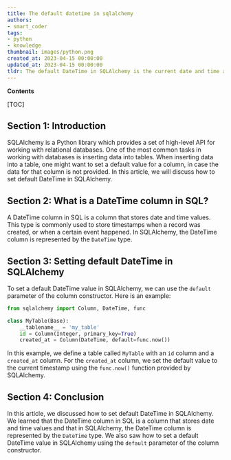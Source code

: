```yaml
---
title: The default datetime in sqlalchemy
authors:
- smart_coder
tags:
- python
- knowledge
thumbnail: images/python.png
created_at: 2023-04-15 00:00:00
updated_at: 2023-04-15 00:00:00
tldr: The default DateTime in SQLAlchemy is the current date and time at the moment the field is declared.
---
```


**Contents**

[TOC]

Section 1: Introduction
-----------------------
SQLAlchemy is a Python library which provides a set of high-level API for working with relational databases. One of the most common tasks in working with databases is inserting data into tables. When inserting data into a table, one might want to set a default value for a column, in case the data for that column is not provided. In this article, we will discuss how to set default DateTime in SQLAlchemy.


Section 2: What is a DateTime column in SQL?
-------------------------------------------
A DateTime column in SQL is a column that stores date and time values. This type is commonly used to store timestamps when a record was created, or when a certain event happened. In SQLAlchemy, the DateTime column is represented by the `DateTime` type.


Section 3: Setting default DateTime in SQLAlchemy
-------------------------------------------------
To set a default DateTime value in SQLAlchemy, we can use the `default` parameter of the column constructor. Here is an example:

```python
from sqlalchemy import Column, DateTime, func

class MyTable(Base):
    __tablename__ = 'my_table'
    id = Column(Integer, primary_key=True)
    created_at = Column(DateTime, default=func.now())
```

In this example, we define a table called `MyTable` with an `id` column and a `created_at` column. For the `created_at` column, we set the default value to the current timestamp using the `func.now()` function provided by SQLAlchemy.


Section 4: Conclusion
---------------------
In this article, we discussed how to set default DateTime in SQLAlchemy. We learned that the DateTime column in SQL is a column that stores date and time values and that in SQLAlchemy, the DateTime column is represented by the `DateTime` type. We also saw how to set a default DateTime value in SQLAlchemy using the `default` parameter of the column constructor.
